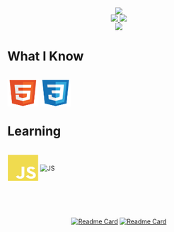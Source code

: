 <div align="center">
   <img align="center" src="https://capsule-render.vercel.app/api?type=transparent&fontColor=9745f5&height=150&text=Welcome%20to%20my%20profile!&fontSize=40">
</div>

<div align="center">
   <a href="https://github.com/PedroH1608">
   <img height="200em" src="https://github-readme-stats.vercel.app/api?username=PedroH1608&show_icons=true&title_color=9745f5&text_color=ffffff&bg_color=0d1117&icon_color=9745f5&hide_border=true&include_all_commits=true&count_private=true">
   <img height="200em" src="https://github-readme-stats.vercel.app/api/top-langs/?username=PedroH1608&layout=donut&langs_count=6&title_color=9745f5&text_color=ffffff&bg_color=0d1117&icon_color=9745f5e&hide_border=true">
</div>
<div align="center">
     <a href="https://www.linkedin.com/in/pedro-henrique-oliveira-braga-6ba4a9269/" target="_blank">
     <img src="https://img.shields.io/badge/-LinkedIn-%230077B5?style=for-the-badge&logo=linkedin&logoColor=white" target="_blank">
     </a>
</div>

# What I Know
<div><br>
  <img align="center" alt="HTML" height="60" width="70" src="https://raw.githubusercontent.com/devicons/devicon/master/icons/html5/html5-original.svg">
  <img align="center" alt="CSS" height="60" width="70" src="https://raw.githubusercontent.com/devicons/devicon/master/icons/css3/css3-original.svg">
</div>

# Learning
<div><br>
  <img align="center" alt="JS" height="60" width="70" src="https://raw.githubusercontent.com/devicons/devicon/master/icons/javascript/javascript-plain.svg">
  <img align="center" alt="JS" height="60" width="70" src="https://cdn.jsdelivr.net/gh/devicons/devicon/icons/react/react-original.svg">
</div>

<div align="center"><br><br><br><br>

[![Readme Card](https://github-readme-stats.vercel.app/api/pin/?username=PedroH1608&repo=github-api&show_icons=true&title_color=9745f5&text_color=ffffff&bg_color=0d1117&icon_color=9745f5&hide_border=false)](https://github.com/PedroH1608/github-api)
[![Readme Card](https://github-readme-stats.vercel.app/api/pin/?username=PedroH1608&repo=SustenTyres&show_icons=true&title_color=9745f5&text_color=ffffff&bg_color=0d1117&icon_color=9745f5&hide_border=false)](https://github.com/PedroH1608/SustenTyres)

</div>

